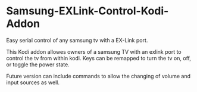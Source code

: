 # Samsung-EXLink-Control-Kodi-Addon
Easy serial control of any samsung tv with a EX-Link port. 

This Kodi addon allowes owners of a samsung TV with an exlink port to control the tv from within kodi. Keys can be remapped to turn the tv on, off, or toggle the power state. 

Future version can include commands to allow the changing of volume and input sources as well. 

